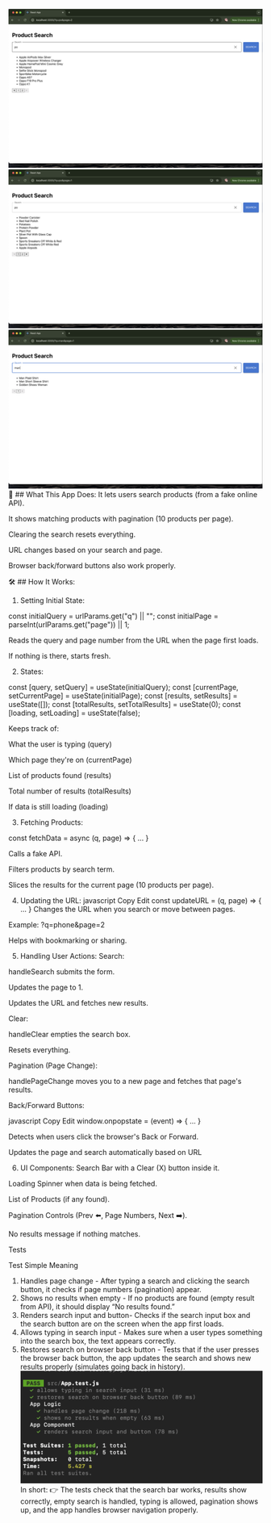![alt text](<Screenshot 2025-04-10 at 8.54.41 PM.png>) ![alt text](<Screenshot 2025-04-10 at 8.54.48 PM.png>) ![alt text](<Screenshot 2025-04-10 at 8.54.58 PM.png>)
🌟 ## What This App Does:
It lets users search products (from a fake online API).

It shows matching products with pagination (10 products per page).

Clearing the search resets everything.

URL changes based on your search and page.

Browser back/forward buttons also work properly.

🛠️ ## How It Works:

1. Setting Initial State:

const initialQuery = urlParams.get("q") || "";
const initialPage = parseInt(urlParams.get("page")) || 1;

Reads the query and page number from the URL when the page first loads.

If nothing is there, starts fresh.

2. States:

const [query, setQuery] = useState(initialQuery);
const [currentPage, setCurrentPage] = useState(initialPage);
const [results, setResults] = useState([]);
const [totalResults, setTotalResults] = useState(0);
const [loading, setLoading] = useState(false);

Keeps track of:

What the user is typing (query)

Which page they're on (currentPage)

List of products found (results)

Total number of results (totalResults)

If data is still loading (loading)

3. Fetching Products:

const fetchData = async (q, page) => { ... }

Calls a fake API.

Filters products by search term.

Slices the results for the current page (10 products per page).

4. Updating the URL:
   javascript
   Copy
   Edit
   const updateURL = (q, page) => { ... }
   Changes the URL when you search or move between pages.

Example: ?q=phone&page=2

Helps with bookmarking or sharing.

5. Handling User Actions:
   Search:

handleSearch submits the form.

Updates the page to 1.

Updates the URL and fetches new results.

Clear:

handleClear empties the search box.

Resets everything.

Pagination (Page Change):

handlePageChange moves you to a new page and fetches that page's results.

Back/Forward Buttons:

javascript
Copy
Edit
window.onpopstate = (event) => { ... }

Detects when users click the browser's Back or Forward.

Updates the page and search automatically based on URL

6. UI Components:
   Search Bar with a Clear (X) button inside it.

Loading Spinner when data is being fetched.

List of Products (if any found).

Pagination Controls (Prev ⬅️, Page Numbers, Next ➡️).

No results message if nothing matches.

Tests

Test Simple Meaning

1. Handles page change - After typing a search and clicking the search button, it checks if page numbers (pagination) appear.
2. Shows no results when empty - If no products are found (empty result from API), it should display “No results found.”
3. Renders search input and button- Checks if the search input box and the search button are on the screen when the app first loads.
4. Allows typing in search input - Makes sure when a user types something into the search box, the text appears correctly.
5. Restores search on browser back button - Tests that if the user presses the browser back button, the app updates the search and shows new results properly (simulates going back in history).
   ![alt text](image.png)
   In short:
   👉 The tests check that the search bar works, results show correctly, empty search is handled, typing is allowed, pagination shows up, and the app handles browser navigation properly.
